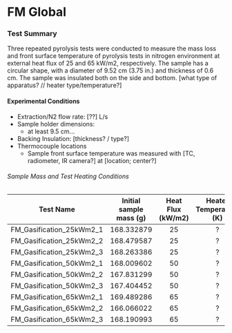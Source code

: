# FM Global 

### Test Summary
Three repeated pyrolysis tests were conducted to measure the mass loss and front surface temperature of pyrolysis tests in nitrogen environment at external heat flux of 25 and 65 kW/m2, respectively. The sample has a circular shape, with a diameter of 9.52 cm (3.75 in.) and thickness of 0.6 cm. The sample was insulated both on the side and bottom.
[what type of apparatus? // heater type/temperature?]


#### Experimental Conditions
* Extraction/N2 flow rate: [??] L/s
* Sample holder dimensions:
    - at least 9.5 cm...
* Backing Insulation: [thickness? / type?]
* Thermocouple locations 
    - Sample front surface temperature was measured with [TC, radiometer, IR camera?] at [location; center?]

###### Sample Mass and Test Heating Conditions  
|Test Name | Initial sample mass (g)| Heat Flux (kW/m2)| Heater Temperature (K) |
|----------|:------:| :---: | :---: |
|FM\_Gasification\_25kWm2\_1 | 168.332879 | 25 | ? |
|FM\_Gasification\_25kWm2\_2 | 168.479587 | 25 | ? |
|FM\_Gasification\_25kWm2\_3 | 168.263386 | 25 | ? |
|FM\_Gasification\_50kWm2\_1 | 168.009602 | 50 | ? |
|FM\_Gasification\_50kWm2\_2 | 167.831299 | 50 | ? |
|FM\_Gasification\_50kWm2\_3 | 167.404452 | 50 | ? |
|FM\_Gasification\_65kWm2\_1 | 169.489286 | 65 | ? |
|FM\_Gasification\_65kWm2\_2 | 166.066022 | 65 | ? |
|FM\_Gasification\_65kWm2\_3 | 168.190993 | 65 | ? |
